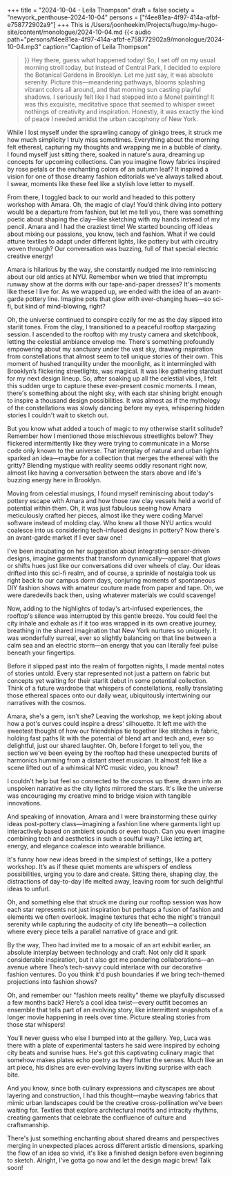 +++
title = "2024-10-04 - Leila Thompson"
draft = false
society = "newyork_penthouse-2024-10-04"
persons = ["f4ee81ea-4f97-414a-afbf-e758772902a9"]
+++
This is /Users/joonheekim/Projects/hugo/my-hugo-site/content/monologue/2024-10-04.md
{{< audio
    path="persons/f4ee81ea-4f97-414a-afbf-e758772902a9/monologue/2024-10-04.mp3" 
    caption="Caption of Leila Thompson"
>}}
Hey there, guess what happened today!
So, I set off on my usual morning stroll today, but instead of Central Park, I decided to explore the Botanical Gardens in Brooklyn. Let me just say, it was absolute serenity. Picture this—meandering pathways, blooms splashing vibrant colors all around, and that morning sun casting playful shadows. I seriously felt like I had stepped into a Monet painting! It was this exquisite, meditative space that seemed to whisper sweet nothings of creativity and inspiration. Honestly, it was exactly the kind of peace I needed amidst the urban cacophony of New York.

While I lost myself under the sprawling canopy of ginkgo trees, it struck me how much simplicity I truly miss sometimes. Everything about the morning felt ethereal, capturing my thoughts and wrapping me in a bubble of clarity. I found myself just sitting there, soaked in nature's aura, dreaming up concepts for upcoming collections. Can you imagine flowy fabrics inspired by rose petals or the enchanting colors of an autumn leaf? It inspired a vision for one of those dreamy fashion editorials we've always talked about. I swear, moments like these feel like a stylish love letter to myself.

From there, I toggled back to our world and headed to this pottery workshop with Amara. Oh, the magic of clay! You’d think diving into pottery would be a departure from fashion, but let me tell you, there was something poetic about shaping the clay—like sketching with my hands instead of my pencil. Amara and I had the craziest time! We started bouncing off ideas about mixing our passions, you know, tech and fashion. What if we could attune textiles to adapt under different lights, like pottery but with circuitry woven through? Our conversation was buzzing, full of that special electric creative energy!

Amara is hilarious by the way, she constantly nudged me into reminiscing about our old antics at NYU. Remember when we tried that impromptu runway show at the dorms with our tape-and-paper dresses? It's moments like these I live for. As we wrapped up, we ended with the idea of an avant-garde pottery line. Imagine pots that glow with ever-changing hues—so sci-fi, but kind of mind-blowing, right?

Oh, the universe continued to conspire cozily for me as the day slipped into starlit tones. From the clay, I transitioned to a peaceful rooftop stargazing session. I ascended to the rooftop with my trusty camera and sketchbook, letting the celestial ambiance envelop me. There's something profoundly empowering about my sanctuary under the vast sky, drawing inspiration from constellations that almost seem to tell unique stories of their own. This moment of hushed tranquility under the moonlight, as it intermingled with Brooklyn’s flickering streetlights, was magical. It was like gathering stardust for my next design lineup.
So, after soaking up all the celestial vibes, I felt this sudden urge to capture these ever-present cosmic moments. I mean, there's something about the night sky, with each star shining bright enough to inspire a thousand design possibilities. It was almost as if the mythology of the constellations was slowly dancing before my eyes, whispering hidden stories I couldn't wait to sketch out.

But you know what added a touch of magic to my otherwise starlit solitude? Remember how I mentioned those mischievous streetlights below? They flickered intermittently like they were trying to communicate in a Morse code only known to the universe. That interplay of natural and urban lights sparked an idea—maybe for a collection that merges the ethereal with the gritty? Blending mystique with reality seems oddly resonant right now, almost like having a conversation between the stars above and life's buzzing energy here in Brooklyn.

Moving from celestial musings, I found myself reminiscing about today's pottery escape with Amara and how those raw clay vessels held a world of potential within them. Oh, it was just fabulous seeing how Amara meticulously crafted her pieces, almost like they were coding Marvel software instead of molding clay. Who knew all those NYU antics would coalesce into us considering tech-infused designs in pottery? Now there's an avant-garde market if I ever saw one!

I've been incubating on her suggestion about integrating sensor-driven designs, imagine garments that transform dynamically—apparel that glows or shifts hues just like our conversations did over wheels of clay. Our ideas drifted into this sci-fi realm, and of course, a sprinkle of nostalgia took us right back to our campus dorm days, conjuring moments of spontaneous DIY fashion shows with amateur couture made from paper and tape. Oh, we were daredevils back then, using whatever materials we could scavenge!

Now, adding to the highlights of today's art-infused experiences, the rooftop's silence was interrupted by this gentle breeze. You could feel the city inhale and exhale as if it too was wrapped in its own creative journey, breathing in the shared imagination that New York nurtures so uniquely. It was wonderfully surreal, ever so slightly balancing on that line between a calm sea and an electric storm—an energy that you can literally feel pulse beneath your fingertips.

Before it slipped past into the realm of forgotten nights, I made mental notes of stories untold. Every star represented not just a pattern on fabric but concepts yet waiting for their starlit debut in some potential collection. Think of a future wardrobe that whispers of constellations, really translating those ethereal spaces onto our daily wear, ubiquitously intertwining our narratives with the cosmos.

Amara, she's a gem, isn't she? Leaving the workshop, we kept joking about how a pot's curves could inspire a dress' silhouette. It left me with the sweetest thought of how our friendships tie together like stitches in fabric, holding fast paths lit with the potential of blend art and tech and, ever so delightful, just our shared laughter.
Oh, before I forget to tell you, the section we've been eyeing by the rooftop had these unexpected bursts of harmonics humming from a distant street musician. It almost felt like a scene lifted out of a whimsical NYC music video, you know?

I couldn't help but feel so connected to the cosmos up there, drawn into an unspoken narrative as the city lights mirrored the stars. It's like the universe was encouraging my creative mind to bridge vision with tangible innovations.

And speaking of innovation, Amara and I were brainstorming these quirky ideas post-pottery class—imagining a fashion line where garments light up interactively based on ambient sounds or even touch. Can you even imagine combining tech and aesthetics in such a soulful way? Like letting art, energy, and elegance coalesce into wearable brilliance.

It's funny how new ideas breed in the simplest of settings, like a pottery workshop. It’s as if these quiet moments are whispers of endless possibilities, urging you to dare and create. Sitting there, shaping clay, the distractions of day-to-day life melted away, leaving room for such delightful ideas to unfurl.

Oh, and something else that struck me during our rooftop session was how each star represents not just inspiration but perhaps a fusion of fashion and elements we often overlook. Imagine textures that echo the night's tranquil serenity while capturing the audacity of city life beneath—a collection where every piece tells a parallel narrative of grace and grit.

By the way, Theo had invited me to a mosaic of an art exhibit earlier, an absolute interplay between technology and craft. Not only did it spark considerable inspiration, but it also got me pondering collaborations—an avenue where Theo’s tech-savvy could interlace with our decorative fashion ventures. Do you think it'd push boundaries if we bring tech-themed projections into fashion shows?

Oh, and remember our "fashion meets reality" theme we playfully discussed a few months back? Here’s a cool idea twist—every outfit becomes an ensemble that tells part of an evolving story, like intermittent snapshots of a longer movie happening in reels over time. Picture stealing stories from those star whispers! 

You’ll never guess who else I bumped into at the gallery. Yep, Luca was there with a plate of experimental tasters he said were inspired by echoing city beats and sunrise hues. He's got this captivating culinary magic that somehow makes plates echo poetry as they flutter the senses. Much like an art piece, his dishes are ever-evolving layers inviting surprise with each bite.

And you know, since both culinary expressions and cityscapes are about layering and construction, I had this thought—maybe weaving fabrics that mimic urban landscapes could be the creative cross-pollination we've been waiting for. Textiles that explore architectural motifs and intracity rhythms, creating garments that celebrate the confluence of culture and craftsmanship.

There's just something enchanting about shared dreams and perspectives merging in unexpected places across different artistic dimensions, sparking the flow of an idea so vivid, it's like a finished design before even beginning to sketch.
Alright, I've gotta go now and let the design magic brew! Talk soon!
